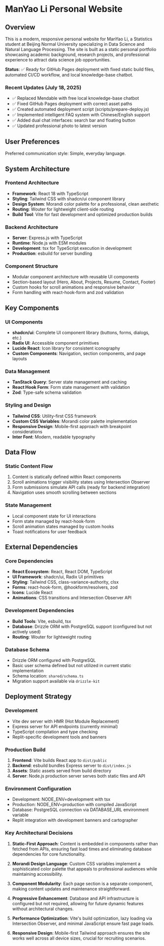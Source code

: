 # ManYao Li Personal Website

## Overview

This is a modern, responsive personal website for ManYao Li, a Statistics student at Beijing Normal University specializing in Data Science and Natural Language Processing. The site is built as a static personal portfolio showcasing academic background, research projects, and professional experience to attract data science job opportunities.

**Status**: ✅ Ready for GitHub Pages deployment with fixed static build files, automated CI/CD workflow, and local knowledge-base chatbot.

### Recent Updates (July 18, 2025)
- ✅ Replaced Mendable with free local knowledge-base chatbot
- ✅ Fixed GitHub Pages deployment with correct asset paths
- ✅ Created automated deployment script (scripts/prepare-deploy.js)
- ✅ Implemented intelligent FAQ system with Chinese/English support
- ✅ Added dual chat interfaces: search bar and floating button
- ✅ Updated professional photo to latest version

## User Preferences

Preferred communication style: Simple, everyday language.

## System Architecture

### Frontend Architecture
- **Framework**: React 18 with TypeScript
- **Styling**: Tailwind CSS with shadcn/ui component library
- **Design System**: Morandi color palette for a professional, clean aesthetic
- **Routing**: Wouter for lightweight client-side routing
- **Build Tool**: Vite for fast development and optimized production builds

### Backend Architecture
- **Server**: Express.js with TypeScript
- **Runtime**: Node.js with ESM modules
- **Development**: tsx for TypeScript execution in development
- **Production**: esbuild for server bundling

### Component Structure
- Modular component architecture with reusable UI components
- Section-based layout (Hero, About, Projects, Resume, Contact, Footer)
- Custom hooks for scroll animations and responsive behavior
- Form handling with react-hook-form and zod validation

## Key Components

### UI Components
- **shadcn/ui**: Complete UI component library (buttons, forms, dialogs, etc.)
- **Radix UI**: Accessible component primitives
- **Lucide React**: Icon library for consistent iconography
- **Custom Components**: Navigation, section components, and page layouts

### Data Management
- **TanStack Query**: Server state management and caching
- **React Hook Form**: Form state management with validation
- **Zod**: Type-safe schema validation

### Styling and Design
- **Tailwind CSS**: Utility-first CSS framework
- **Custom CSS Variables**: Morandi color palette implementation
- **Responsive Design**: Mobile-first approach with breakpoint considerations
- **Inter Font**: Modern, readable typography

## Data Flow

### Static Content Flow
1. Content is statically defined within React components
2. Scroll animations trigger visibility states using Intersection Observer
3. Form submissions simulate API calls (ready for backend integration)
4. Navigation uses smooth scrolling between sections

### State Management
- Local component state for UI interactions
- Form state managed by react-hook-form
- Scroll animation states managed by custom hooks
- Toast notifications for user feedback

## External Dependencies

### Core Dependencies
- **React Ecosystem**: React, React DOM, TypeScript
- **UI Framework**: shadcn/ui, Radix UI primitives
- **Styling**: Tailwind CSS, class-variance-authority, clsx
- **Forms**: react-hook-form, @hookform/resolvers, zod
- **Icons**: Lucide React
- **Animations**: CSS transitions and Intersection Observer API

### Development Dependencies
- **Build Tools**: Vite, esbuild, tsx
- **Database**: Drizzle ORM with PostgreSQL support (configured but not actively used)
- **Routing**: Wouter for lightweight routing

### Database Schema
- Drizzle ORM configured with PostgreSQL
- Basic user schema defined but not utilized in current static implementation
- Schema location: `shared/schema.ts`
- Migration support available via `drizzle-kit`

## Deployment Strategy

### Development
- Vite dev server with HMR (Hot Module Replacement)
- Express server for API endpoints (currently minimal)
- TypeScript compilation and type checking
- Replit-specific development tools and banners

### Production Build
1. **Frontend**: Vite builds React app to `dist/public`
2. **Backend**: esbuild bundles Express server to `dist/index.js`
3. **Assets**: Static assets served from build directory
4. **Server**: Node.js production server serves both static files and API

### Environment Configuration
- Development: NODE_ENV=development with tsx
- Production: NODE_ENV=production with compiled JavaScript
- Database: PostgreSQL connection via DATABASE_URL environment variable
- Replit integration with development banners and cartographer

### Key Architectural Decisions

1. **Static-First Approach**: Content is embedded in components rather than fetched from APIs, ensuring fast load times and eliminating database dependencies for core functionality.

2. **Morandi Design Language**: Custom CSS variables implement a sophisticated color palette that appeals to professional audiences while maintaining accessibility.

3. **Component Modularity**: Each page section is a separate component, making content updates and maintenance straightforward.

4. **Progressive Enhancement**: Database and API infrastructure is configured but not required, allowing for future dynamic features without architectural changes.

5. **Performance Optimization**: Vite's build optimization, lazy loading via Intersection Observer, and minimal JavaScript ensure fast page loads.

6. **Responsive Design**: Mobile-first Tailwind approach ensures the site works well across all device sizes, crucial for recruiting scenarios.